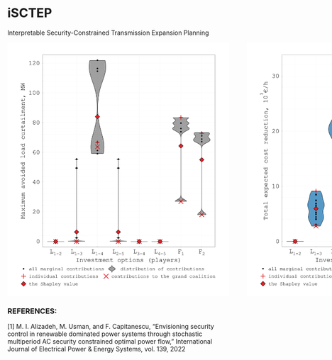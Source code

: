 # iSCTEP
Interpretable Security-Constrained Transmission Expansion Planning



<div style="display: flex; gap: 40px;">
    <img src="C5_violin_plots.png" alt="Image 1" width="500">
    <img src="C5_violin_plots_cost.png" alt="Image 2" width="500">
</div>



### REFERENCES:
[1] M. I. Alizadeh, M. Usman, and F. Capitanescu, “Envisioning security control in renewable dominated power systems through stochastic multiperiod AC security constrained optimal power flow,” International Journal of Electrical Power & Energy Systems, vol. 139, 2022
